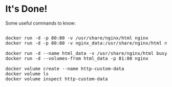 # It's Done!

Some useful commands to know:

<pre class="file">

docker run -d -p 80:80 -v /usr/share/nginx/html nginx
docker run -d -p 80:80 -v nginx_data:/usr/share/nginx/html nginx

docker run -d --name html_data -v /usr/share/nginx/html busybox sleep infinity
docker run -d --volumes-from html_data -p 81:80 nginx

docker volume create --name http-custom-data
docker volume ls
docker volume inspect http-custom-data

</pre>
